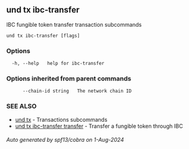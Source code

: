 ## und tx ibc-transfer

IBC fungible token transfer transaction subcommands

```
und tx ibc-transfer [flags]
```

### Options

```
  -h, --help   help for ibc-transfer
```

### Options inherited from parent commands

```
      --chain-id string   The network chain ID
```

### SEE ALSO

* [und tx](und_tx.md)	 - Transactions subcommands
* [und tx ibc-transfer transfer](und_tx_ibc-transfer_transfer.md)	 - Transfer a fungible token through IBC

###### Auto generated by spf13/cobra on 1-Aug-2024
